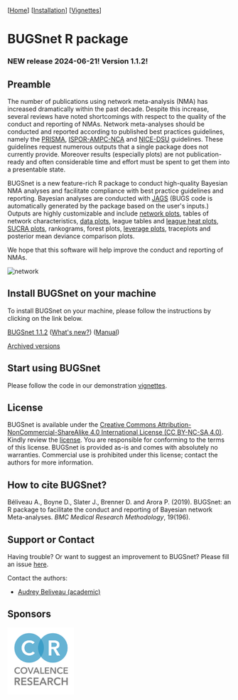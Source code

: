 [[Home](index.md)]  [[Installation](instructions.md)] [[Vignettes](vignettes)]

# BUGSnet R package

### NEW release 2024-06-21! Version 1.1.2!

## Preamble

The number of publications using network meta-analysis (NMA) has increased dramatically within the past decade. Despite this increase, several reviews have noted shortcomings with respect to the quality of the conduct and reporting of NMAs. Network meta-analyses should be conducted and reported according to published best practices guidelines, namely the [PRISMA](https://www.ncbi.nlm.nih.gov/pubmed/26030634), [ISPOR-AMPC-NCA](https://www.ncbi.nlm.nih.gov/pubmed/24636374) and [NICE-DSU](http://nicedsu.org.uk/wp-content/uploads/2016/03/TSD7-reviewer-checklist.final_.08.05.12.pdf) guidelines. These guidelines request numerous outputs that a single package does not currently provide. Moreover results (especially plots) are not publication-ready and often considerable time and effort must be spent to get them into a presentable state. 

BUGSnet is a new feature-rich R package to conduct high-quality Bayesian NMA analyses and facilitate compliance with best practice guidelines and reporting. Bayesian analyses are conducted with [JAGS](http://mcmc-jags.sourceforge.net/) (BUGS code is automatically generated by the package based on the user's inputs.) Outputs are highly customizable and include [network plots](images/network.png), tables of network characteristics, [data plots](images/covariate.png), league tables and [league heat plots](images/league.png), [SUCRA plots](images/SUCRA.png), rankograms, forest plots, [leverage plots](images/fit.png), traceplots and posterior mean deviance comparison plots.

We hope that this software will help improve the conduct and reporting of NMAs.

![network](images/network.png)

## **Install BUGSnet on your machine**

To install BUGSnet on your machine, please follow the instructions by clicking on the link below.

[BUGSnet 1.1.2](instructions) 
([What's new?](https://github.com/audrey-b/BUGSnet/raw/master/NEWS.md))
([Manual](https://github.com/audrey-b/BUGSnet/raw/master/manual.pdf))

[Archived versions](archived)

## **Start using BUGSnet**

Please follow the code in our demonstration [vignettes](vignettes).

## License

BUGSnet is available under the [Creative Commons Attribution-NonCommercial-ShareAlike 4.0 International License (CC
BY-NC-SA 4.0)](https://creativecommons.org/licenses/by-nc-sa/4.0/). Kindly review the [license](https://creativecommons.org/licenses/by-nc-sa/4.0/legalcode). You are responsible for conforming to the terms of this license. BUGSnet is provided as-is and comes with absolutely no warranties. Commercial use is prohibited under this license; contact the authors for more information.

## How to cite BUGSnet?

Béliveau A., Boyne D., Slater J., Brenner D. and Arora P. (2019). BUGSnet: an R package to facilitate the conduct and reporting of
Bayesian network Meta-analyses. *BMC Medical Research Methodology*, 19(196).

## Support or Contact

Having trouble? Or want to suggest an improvement to BUGSnet? Please fill an issue [here](https://github.com/bugsnetsoftware/BUGSnet/issues).

Contact the authors: 
- [Audrey Beliveau (academic)](https://uwaterloo.ca/statistics-and-actuarial-science/about/people/a2belive)

## Sponsors

[<img src="images/covalence.png" width="150" />](https://covalence-research.com)
